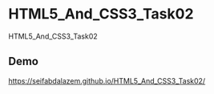 # HTML5_And_CSS3_Task02
HTML5_And_CSS3_Task02

## Demo
<https://seifabdalazem.github.io/HTML5_And_CSS3_Task02/>
